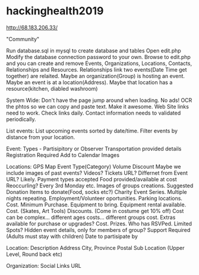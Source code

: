 # hackinghealth2019
http://68.183.206.33/

"Community"

Run database.sql in mysql to create database and tables
Open edit.php
Modify the database connection password to your own.
Browse to edit.php and you can create and remove Events, Organizations, Locations, Contacts, Relationships and Resources.
Relationships link two events(Date Time get together) are relaited. Maybe an organization(Group) is hosting an event. Maybe an event is at a location(Address). Maybe that location has a resource(kitchen, diabled washroom)

System Wide:
Don't have the page jump around when loading.
No ads!
OCR the phtos so we can copy and paste text.
Make it awesome. Web Site links need to work. Check links daily.
Contact information needs to validated periodically.

List events:
List upcoming events sorted by date/time.
Filter events by distance from your location.

Event:
Types - Partisipitory or Observer
Transportation provided details
Registration Required
Add to Calendar
Images

Locations:
GPS
Map
Event Type(Category)
Volume Discount
Maybe we include images of past events? Videos?
Tickets URL? Differnet from Event URL? Likely.
Payment types accepted
Food provided/available at cost
Reoccurling? Every 3rd Monday etc.
Images of groups creations.
Suggested Donation
Items to donate(Food, socks etc?)
Charity
Event Series. Multiple nights repeating.
Employment/Volunteer oportunities.
Parking locations. Cost.
Minimum Purchase.
Equipment to bring.
Equipment rental available. Cost. (Skates, Art Tools)
Discounts. (Come in costume get 10% off)
Cost can be complex... different ages costs... different groups cost.
Extras available for purchase or upgrades? Cost.
Prizes.
Who has RSVPed.
Limited Spots?
Hidden event details, only for members of group?
Support Required (Adults must stay with children)
Date to partisipate by

Location:
Description
Address
City, Province
Postal
Sub Location (Upper Level, Round back etc)

Organization:
Social Links
URL

